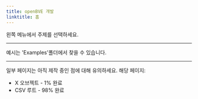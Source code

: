 ```yaml
---
title: openBVE 개발
linktitle: 홈
---
```


왼쪽 메뉴에서 주제를 선택하세요.

---

예시는 'Examples'폴더에서 찾을 수 있습니다.

---

일부 페이지는 아직 제작 중인 점에 대해 유의하세요. 해당 페이지: 

- X 오브젝트 - 1% 완료
- CSV 루트 - 98% 완료